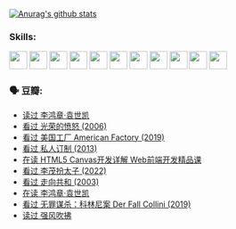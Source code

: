 
[![Anurag's github stats](https://github-readme-stats.vercel.app/api?username=w940853815)](https://github.com/anuraghazra/github-readme-stats)

### Skills:

<code><img height="32" src="https://cdn.jsdelivr.net/npm/simple-icons@v5/icons/python.svg"></code>
<code><img height="32" src="https://cdn.jsdelivr.net/npm/simple-icons@v5/icons/javascript.svg"></code>
<code><img height="32" src="https://cdn.jsdelivr.net/npm/simple-icons@v5/icons/django.svg"></code>
<code><img height="32" src="https://cdn.jsdelivr.net/npm/simple-icons@v5/icons/flask.svg"></code>
<code><img height="32" src="https://cdn.jsdelivr.net/npm/simple-icons@v5/icons/vuetify.svg"></code>
<code><img height="32" src="https://cdn.jsdelivr.net/npm/simple-icons@v5/icons/git.svg"></code>
<code><img height="32" src="https://cdn.jsdelivr.net/npm/simple-icons@v5/icons/docker.svg"></code>
<code><img height="32" src="https://cdn.jsdelivr.net/npm/simple-icons@v5/icons/postgresql.svg"></code>
<code><img height="32" src="https://cdn.jsdelivr.net/npm/simple-icons@v5/icons/elasticsearch.svg"></code>
<code><img height="32" src="https://cdn.jsdelivr.net/npm/simple-icons@v5/icons/macos.svg"></code>
<code><img height="32" src="https://cdn.jsdelivr.net/npm/simple-icons@v5/icons/linux.svg"></code>

### 🗣 豆瓣:

<!-- DOUBAN-ACTIVITIES:START -->
- [读过 李鸿章·袁世凯](https://www.douban.com/people/136069238/status/3761877441/?_i=44934407)
- [看过 光荣的愤怒‎ (2006)](https://www.douban.com/people/136069238/status/3761756079/?_i=44934407)
- [看过 美国工厂 American Factory‎ (2019)](https://www.douban.com/people/136069238/status/3755217209/?_i=44934407)
- [看过 私人订制‎ (2013)](https://www.douban.com/people/136069238/status/3754213881/?_i=44934407)
- [在读 HTML5 Canvas开发详解 Web前端开发精品课](https://www.douban.com/people/136069238/status/3753058718/?_i=44934407)
- [看过 李茂扮太子‎ (2022)](https://www.douban.com/people/136069238/status/3752867740/?_i=44934407)
- [看过 走向共和‎ (2003)](https://www.douban.com/people/136069238/status/3752592231/?_i=44934407)
- [在读 李鸿章·袁世凯](https://www.douban.com/people/136069238/status/3751912061/?_i=44934407)
- [看过 无罪谋杀：科林尼案 Der Fall Collini‎ (2019)](https://www.douban.com/people/136069238/status/3751300288/?_i=44934407)
- [读过 强风吹拂](https://www.douban.com/people/136069238/status/3749992005/?_i=44934407)
<!-- DOUBAN-ACTIVITIES:END -->
<!--
**w940853815/w940853815** is a ✨ _special_ ✨ repository because its `README.md` (this file) appears on your GitHub profile.

Here are some ideas to get you started:

- 🔭 I’m currently working on ...
- 🌱 I’m currently learning ...
- 👯 I’m looking to collaborate on ...
- 🤔 I’m looking for help with ...
- 💬 Ask me about ...
- 📫 How to reach me: ...
- 😄 Pronouns: ...
- ⚡ Fun fact: ...
-->
